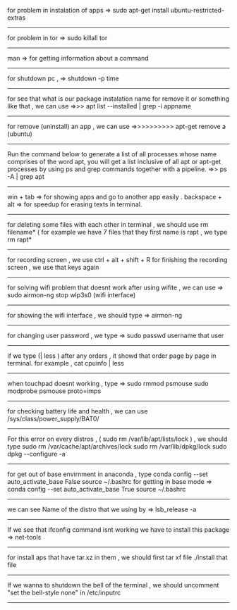 for problem in instalation of apps => sudo apt-get install ubuntu-restricted-extras
***
for problem in tor => sudo killall tor
***
man => for getting information about a command
***
for shutdown pc , => shutdown -p time
***
for see that what is our package instalation name for remove it
or something like that , we can use =>>> apt list --installed | grep -i appname
***
for remove (uninstall) an app , we can use =>>>>>>>>>> apt-get remove a (ubuntu)
***
Run the command below to generate a list of all processes whose name comprises 
of the word apt, you will get a list inclusive of all apt or apt-get 
processes by using ps and grep commands together with a pipeline. =>> ps -A | grep apt
***
win + tab => for showing apps and go to another app easily .
backspace + alt => for speedup for erasing texts in terminal.
***
for deleting some files with each other in terminal , we should use rm filename*   ( for example we have 7 files that they first name is rapt , we type rm rapt* 
***
for recording screen , we use ctrl + alt + shift + R
for finishing the recording screen , we use that keys again
***
for solving wifi problem that doesnt work after using wifite , we can use => sudo airmon-ng stop wlp3s0 (wifi interface)
***
for showing the wifi interface , we should type => airmon-ng
***
for changing user password , we type => sudo passwd username that user
***
if we type (| less ) after any orders , it showd that order page by page in terminal.
for example , cat cpuinfo | less
***
when touchpad doesnt working , type =>
sudo rmmod psmouse
sudo modprobe psmouse proto=imps
***
for checking battery life and health , we can use 
/sys/class/power_supply/BAT0/
***
For this error on every distros , ( sudo rm /var/lib/apt/lists/lock ) , we should type 
sudo rm /var/cache/apt/archives/lock
sudo rm /var/lib/dpkg/lock
sudo dpkg --configure -a
***
for get out of base envirnment in anaconda , type
conda config --set auto_activate_base False
source ~/.bashrc
for getting in base mode =>
conda config --set auto_activate_base True
source ~/.bashrc
***
we can see Name of the distro that we using by => lsb_release -a
***
If we see that ifconfig command isnt working we have to install this package => net-tools
***
for install aps that have tar.xz in them , we should first 
tar xf file
./install that file
***
If we wanna to shutdown the bell of the terminal , we should uncomment "set the bell-style none" in /etc/inputrc
***
